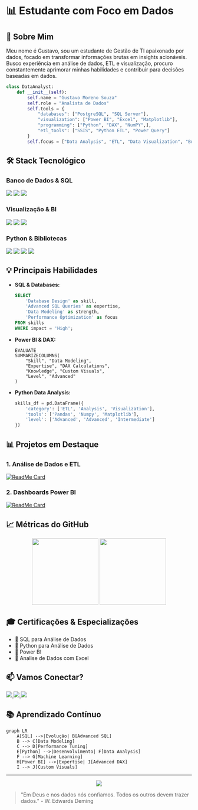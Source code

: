 # 📊 Estudante com Foco em Dados

## 🎯 Sobre Mim
Meu nome é Gustavo, sou um estudante de Gestão de TI apaixonado por dados, focado em transformar informações brutas em insights acionáveis. Busco experiência em análise de dados, ETL e visualização, procuro constantemente aprimorar minhas habilidades e contribuir para decisões baseadas em dados.

```python
class DataAnalyst:
    def __init__(self):
        self.name = "Gustavo Moreno Souza"
        self.role = "Analista de Dados"
        self.tools = {
            "databases": ["PostgreSQL", "SQL Server"],
            "visualization": ["Power BI", "Excel", "Matplotlib"],
            "programming": ["Python", "DAX", "NumPY",],
            "etl_tools": ["SSIS", "Python ETL", "Power Query"]
        }
        self.focus = ["Data Analysis", "ETL", "Data Visualization", "Business Intelligence"]
```

## 🛠️ Stack Tecnológico

### Banco de Dados & SQL
<div align="left">
    <img src="https://img.shields.io/badge/PostgreSQL-316192?style=for-the-badge&logo=postgresql&logoColor=white" />
    <img src="https://img.shields.io/badge/SQL-4479A1?style=for-the-badge&logo=sql&logoColor=white" />
    <img src="https://img.shields.io/badge/SQL_Server-CC2927?style=for-the-badge&logo=microsoft-sql-server&logoColor=white" />
</div>

### Visualização & BI
<div align="left">
    <img src="https://img.shields.io/badge/Power_BI-F2C811?style=for-the-badge&logo=powerbi&logoColor=black" />
    <img src="https://img.shields.io/badge/DAX-F2C811?style=for-the-badge&logo=powerbi&logoColor=black" />
    <img src="https://img.shields.io/badge/Excel-217346?style=for-the-badge&logo=microsoft-excel&logoColor=white" />
</div>

### Python & Bibliotecas
<div align="left">
    <img src="https://img.shields.io/badge/Python-3776AB?style=for-the-badge&logo=python&logoColor=white" />
    <img src="https://img.shields.io/badge/Pandas-150458?style=for-the-badge&logo=pandas&logoColor=white" />
    <img src="https://img.shields.io/badge/Numpy-013243?style=for-the-badge&logo=numpy&logoColor=white" />
    <img src="https://img.shields.io/badge/Matplotlib-11557c?style=for-the-badge&logo=python&logoColor=white" />
</div>

## 💡 Principais Habilidades

- **SQL & Databases:**
  ```sql
  SELECT 
      'Database Design' as skill,
      'Advanced SQL Queries' as expertise,
      'Data Modeling' as strength,
      'Performance Optimization' as focus
  FROM skills
  WHERE impact = 'High';
  ```

- **Power BI & DAX:**
  ```dax
  EVALUATE
  SUMMARIZECOLUMNS(
      "Skill", "Data Modeling",
      "Expertise", "DAX Calculations",
      "Knowledge", "Custom Visuals",
      "Level", "Advanced"
  )
  ```

- **Python Data Analysis:**
  ```python
  skills_df = pd.DataFrame({
      'category': ['ETL', 'Analysis', 'Visualization'],
      'tools': ['Pandas', 'Numpy', 'Matplotlib'],
      'level': ['Advanced', 'Advanced', 'Intermediate']
  })
  ```

## 📊 Projetos em Destaque

### 1. Análise de Dados e ETL
[![ReadMe Card](https://github-readme-stats.vercel.app/api/pin/?username=SeuUsuario&repo=projeto-etl&theme=blue-green)](https://github.com/SeuUsuario/projeto-etl)

### 2. Dashboards Power BI
[![ReadMe Card](https://github-readme-stats.vercel.app/api/pin/?username=SeuUsuario&repo=dashboards&theme=blue-green)](https://github.com/SeuUsuario/dashboards)

## 📈 Métricas do GitHub

<div align="center">
    <img height="180em" src="https://github-readme-stats.vercel.app/api?username=SeuUsuario&show_icons=true&theme=blue-green&include_all_commits=true&count_private=true"/>
    <img height="180em" src="https://github-readme-stats.vercel.app/api/top-langs/?username=SeuUsuario&layout=compact&langs_count=7&theme=blue-green"/>
</div>

## 🎓 Certificações & Especializações

- 🏅 SQL para Análise de Dados
- 🏅 Python para Análise de Dados
- 🏅 Power BI
- 🏅 Analise de Dados com Excel

## 📫 Vamos Conectar?

<div align="left">
    <a href="mailto:seu.email@gmail.com">
        <img src="https://img.shields.io/badge/Gmail-D14836?style=for-the-badge&logo=gmail&logoColor=white" />
    </a>
     <a href="https://www.linkedin.com/in/gustavo-moreno-8a925b26a/">
        <img src="https://img.shields.io/badge/LinkedIn-0077B5?style=for-the-badge&logo=linkedin&logoColor=white" />
    </a>
    <a href="https://medium.com/@seu-medium">
        <img src="https://img.shields.io/badge/Medium-12100E?style=for-the-badge&logo=medium&logoColor=white" />
    </a>
</div>

## 📚 Aprendizado Contínuo

```mermaid
graph LR
    A[SQL] -->|Evolução| B[Advanced SQL]
    B --> C[Data Modeling]
    C --> D[Performance Tuning]
    E[Python] -->|Desenvolvimento| F[Data Analysis]
    F --> G[Machine Learning]
    H[Power BI] -->|Expertise| I[Advanced DAX]
    I --> J[Custom Visuals]
```

---

<div align="center">
    <img src="https://komarev.com/ghpvc/?username=SeuUsuario&color=blue&style=flat-square&label=Visualizações+do+Perfil" />
</div>

> "Em Deus e nos dados nós confiamos. Todos os outros devem trazer dados." - W. Edwards Deming
